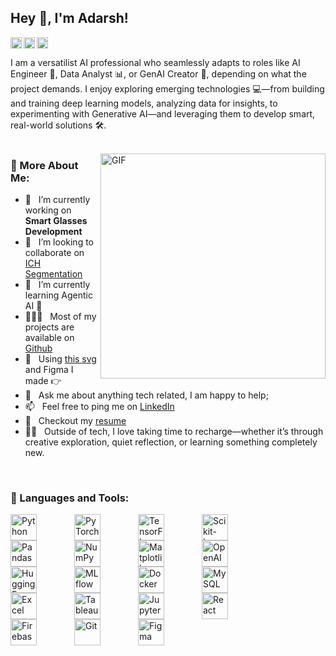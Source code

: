 ## Hey 👋, I'm Adarsh!
<a href='https://www.linkedin.com/in/adarsh80/'><img align='left' alt="linkedin" src="https://raw.githubusercontent.com/rahul-jha98/rahul-jha98/561d474902b59c7429ec22bb73e225696c27b202/assets/linkedin.svg" height='18px'/></a>
<a href='https://x.com/Adarshmishra564'><img align='left' alt="twitter" src="https://raw.githubusercontent.com/rahul-jha98/rahul-jha98/561d474902b59c7429ec22bb73e225696c27b202/assets/twitter.svg" height='18px'/></a>
<a href='https://www.kaggle.com/akmishra809'><img alt="kaggle" src="https://raw.githubusercontent.com/rahul-jha98/rahul-jha98/561d474902b59c7429ec22bb73e225696c27b202/assets/kaggle.svg" height='18px'/></a>


I am a versatilist AI professional who seamlessly adapts to roles like AI Engineer 🤖, Data Analyst 📊, or GenAI Creator 🧬, depending on what the project demands. I enjoy exploring emerging technologies 💻—from building and training deep learning models, analyzing data for insights, to experimenting with Generative AI—and leveraging them to develop smart, real-world solutions 🛠️.
<br/>
<br/>

<img align="right" alt="GIF" src="https://raw.githubusercontent.com/rahul-jha98/rahul-jha98/main/techstack.gif" width="360px"/>
  
### 🧐 More About Me:

- 🔭 &nbsp; I’m currently working on **Smart Glasses Development**
- 🤝 &nbsp; I’m looking to collaborate on [ICH Segmentation](https://github.com/Adarsh809/Few-Shot-Learning-for-ICH-Segmentation-CGNet/tree/main)
- 🌱 &nbsp; I’m currently learning Agentic AI 🚀
- 👨🏻‍💻 &nbsp; Most of my projects are available on [Github](https://github.com/Adarsh809?tab=repositories)
- 🎨 &nbsp; Using [this svg](https://storyset.com/illustration/javascript-frameworks/amico) and Figma I made 👉
- 💬 &nbsp; Ask me about anything tech related, I am happy to help;
- 📫 &nbsp; Feel free to ping me on [LinkedIn](https://www.linkedin.com/in/adarsh80/)
- 📝 &nbsp; Checkout my [resume](Link)
- 🧘‍♂️ &nbsp; Outside of tech, I love taking time to recharge—whether it’s through creative exploration, quiet reflection, or learning something completely new.
<br>

### 🔨 Languages and Tools:

<div style="display: flex; flex-wrap: wrap; align-items: center;">

<!-- Core Languages & ML Frameworks -->
<a href="https://www.python.org" target="_blank">
  <img src="https://raw.githubusercontent.com/rahul-jha98/github_readme_icons/main/language_and_tools/square/python/python.svg" alt="Python" height="42px" style="margin-right: 60px;">
</a>
<a href="https://pytorch.org/" target="_blank">
  <img src="https://raw.githubusercontent.com/rahul-jha98/github_readme_icons/main/language_and_tools/square/pytorch/pytorch.svg" alt="PyTorch" height="42px" style="margin-right: 60px;">
</a>
<a href="https://www.tensorflow.org" target="_blank">
  <img src="https://raw.githubusercontent.com/rahul-jha98/github_readme_icons/main/language_and_tools/square/tensorflow/tensorflow.svg" alt="TensorFlow" height="42px" style="margin-right: 60px;">
</a>
<a href="https://scikit-learn.org/" target="_blank">
  <img src="https://upload.wikimedia.org/wikipedia/commons/0/05/Scikit_learn_logo_small.svg" alt="Scikit-Learn" height="42px" style="margin-right: 60px;">
</a>
<a href="https://pandas.pydata.org/" target="_blank">
  <img src="https://encrypted-tbn0.gstatic.com/images?q=tbn:ANd9GcTCpCB6Du8H6Lrm5WIbDcdW59uqoSiL-eeTlw&s" alt="Pandas" height="42px" style="margin-right: 60px;">
</a>
<a href="https://numpy.org/" target="_blank">
  <img src="https://www.svgrepo.com/show/354127/numpy.svg" alt="NumPy" height="42px" style="margin-right: 60px;">
</a>
<a href="https://matplotlib.org/" target="_blank">
  <img src="https://upload.wikimedia.org/wikipedia/commons/8/84/Matplotlib_icon.svg" alt="Matplotlib" height="42px" style="margin-right: 60px;">
</a>

<!-- GenAI Tools -->
<a href="https://platform.openai.com/" target="_blank">
  <img src="https://img.icons8.com/m_rounded/512/FFFFFF/chatgpt.png" alt="OpenAI" height="42px" style="margin-right: 60px;">
</a>
<a href="https://huggingface.co/" target="_blank">
  <img src="https://huggingface.co/datasets/huggingface/brand-assets/resolve/main/hf-logo-pirate.png" alt="Hugging Face" height="42px" style="margin-right: 60px;">
</a>

<!-- MLOps -->
<a href="https://mlflow.org/" target="_blank">
  <img src="https://images.chainguard.dev/logos/mlflow.svg" alt="MLflow" height="42px" style="margin-right: 60px;">
</a>
<a href="https://www.docker.com/" target="_blank">
  <img src="https://raw.githubusercontent.com/rahul-jha98/github_readme_icons/main/language_and_tools/square/docker/docker.svg" alt="Docker" height="42px" style="margin-right: 60px;">
</a>

<!-- Data Analytics -->
<a href="https://www.mysql.com/" target="_blank">
  <img src="https://www.svgviewer.dev/static-svgs/414647/mysql.svg" alt="MySQL" height="42px" style="margin-right: 60px;">
</a>
<a href="https://www.microsoft.com/en-us/microsoft-365/excel" target="_blank">
  <img src="https://upload.wikimedia.org/wikipedia/commons/7/73/Microsoft_Excel_2013-2019_logo.svg" alt="Excel" height="42px" style="margin-right: 60px;">
</a>
<a href="https://www.tableau.com/" target="_blank">
  <img src="https://img.icons8.com/ios7/600/FFFFFF/tableau-software.png" alt="Tableau" height="42px" style="margin-right: 60px;">
</a>

<!-- Dev & UI Tools -->
<a href="https://jupyter.org/" target="_blank">
  <img src="https://img.icons8.com/ios_filled/512/FFFFFF/jupyter.png" alt="Jupyter" height="42px" style="margin-right: 60px;">
</a>
<a href="https://reactjs.org/" target="_blank">
  <img src="https://raw.githubusercontent.com/rahul-jha98/github_readme_icons/main/language_and_tools/square/react/react.svg" alt="React" height="42px" style="margin-right: 60px;">
</a>
<a href="https://firebase.google.com/" target="_blank">
  <img src="https://raw.githubusercontent.com/rahul-jha98/github_readme_icons/main/language_and_tools/square/firebase/firebase.svg" alt="Firebase" height="42px" style="margin-right: 60px;">
</a>
<a href="https://git-scm.com/" target="_blank">
  <img src="https://raw.githubusercontent.com/rahul-jha98/github_readme_icons/main/language_and_tools/square/git-scm/git-scm.svg" alt="Git" height="42px" style="margin-right: 60px;">
</a>
<a href="https://www.figma.com/" target="_blank">
  <img src="https://raw.githubusercontent.com/rahul-jha98/github_readme_icons/main/language_and_tools/square/figma/figma.svg" alt="Figma" height="42px" style="margin-right: 60px;">
</a>

</div>

<br>
<!-- 
### 📊 Github Stats
<a href='https://github.com/rahul-jha98/github-stats-transparent'>
  
![Stats Overview](https://raw.githubusercontent.com/rahul-jha98/github-stats-transparent/output/generated/overview.svg)
![Most Used Languages](https://raw.githubusercontent.com/rahul-jha98/github-stats-transparent/output/generated/languages.svg)

</a>

<br>

### 🛠️ My Projects
<a href="https://rahul-jha98.github.io/Artistify.ai/" target="_blank"> <img alt="artistify" src="./projects/artistify.svg" height="68" align="left"> </a>
<a href="https://rahul-jha98.github.io/sheets-database/" target="_blank"> <img alt="sheetsdatabase" src="./projects/sheetsdatabase.svg"  height="68" align="left"> </a>
<a href="https://github.com/rahul-jha98/README_icons" target="_blank"> <img alt="readmeicons" src="./projects/readmeicons.svg" height="68" align="left"> </a>
<a href="https://thepasswordkeeper.netlify.app/" target="_blank"> <img alt="passwordkeeper" src="./projects/passwordkeeper.svg" height="68" align="left"> </a>
<a href="https://github.com/rahul-jha98/PasswordKeeper" target="_blank"> <img alt="oxytracker" src="./projects/oxytracker.svg" height="68" align="left"> </a>
<a href="https://wavelengths.netlify.app/" target="_blank"> <img alt="wavelength" src="./projects/wavelength.svg" height="68" align="left"> </a>

-->

